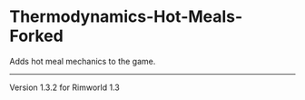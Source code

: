 # Thermodynamics-Hot-Meals-Forked

Adds hot meal mechanics to the game.

---

Version 1.3.2 for Rimworld 1.3
